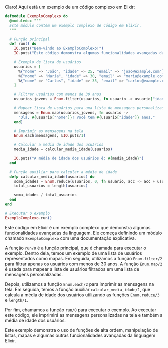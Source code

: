 Claro! Aqui está um exemplo de um código complexo em Elixir:

```elixir
defmodule ExemploComplexo do
  @moduledoc """
  Este módulo contém um exemplo complexo de código em Elixir.
  """

  # Função principal
  def run() do
    IO.puts("Bem-vindo ao ExemploComplexo!")
    IO.puts("Este código demonstra algumas funcionalidades avançadas da linguagem Elixir.")

    # Exemplo de lista de usuários
    usuarios = [
      %{"nome" => "João", "idade" => 25, "email" => "joao@example.com"},
      %{"nome" => "Maria", "idade" => 30, "email" => "maria@example.com"},
      %{"nome" => "Carlos", "idade" => 35, "email" => "carlos@example.com"}
    ]

    # Filtrar usuários com menos de 30 anos
    usuarios_jovens = Enum.filter(usuarios, fn usuario -> usuario["idade"] < 30 end)

    # Mapear lista de usuários para uma lista de mensagens personalizadas
    mensagens = Enum.map(usuarios_jovens, fn usuario ->
      "Olá, #{usuario["nome"]}! Você tem #{usuario["idade"]} anos."
    end)

    # Imprimir as mensagens na tela
    Enum.each(mensagens, &IO.puts/1)

    # Calcular a média de idade dos usuários
    media_idade = calcular_media_idade(usuarios)

    IO.puts("A média de idade dos usuários é: #{media_idade}")
  end

  # Função auxiliar para calcular a média de idade
  defp calcular_media_idade(usuarios) do
    soma_idades = Enum.reduce(usuarios, 0, fn usuario, acc -> acc + usuario["idade"] end)
    total_usuarios = length(usuarios)

    soma_idades / total_usuarios
  end
end

# Executar o exemplo
ExemploComplexo.run()
```

Este código em Elixir é um exemplo complexo que demonstra algumas funcionalidades avançadas da linguagem. Ele começa definindo um módulo chamado `ExemploComplexo` com uma documentação explicativa.

A função `run/0` é a função principal, que é chamada para executar o exemplo. Dentro dela, temos um exemplo de uma lista de usuários representados como mapas. Em seguida, utilizamos a função `Enum.filter/2` para filtrar apenas os usuários com menos de 30 anos. A função `Enum.map/2` é usada para mapear a lista de usuários filtrados em uma lista de mensagens personalizadas.

Depois, utilizamos a função `Enum.each/2` para imprimir as mensagens na tela. Em seguida, temos a função auxiliar `calcular_media_idade/1`, que calcula a média de idade dos usuários utilizando as funções `Enum.reduce/3` e `length/1`.

Por fim, chamamos a função `run/0` para executar o exemplo. Ao executar este código, ele imprimirá as mensagens personalizadas na tela e também a média de idade dos usuários.

Este exemplo demonstra o uso de funções de alta ordem, manipulação de listas, mapas e algumas outras funcionalidades avançadas da linguagem Elixir.